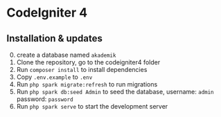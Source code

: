 # CodeIgniter 4

## Installation & updates
0. create a database named `akademik`
1. Clone the repository, go to the codeigniter4 folder
2. Run `composer install` to install dependencies
3. Copy `.env.example` to `.env`
5. Run `php spark migrate:refresh` to run migrations
6. Run `php spark db:seed Admin` to seed the database,
  username: `admin`
  password: `password`
7. Run `php spark serve` to start the development server
